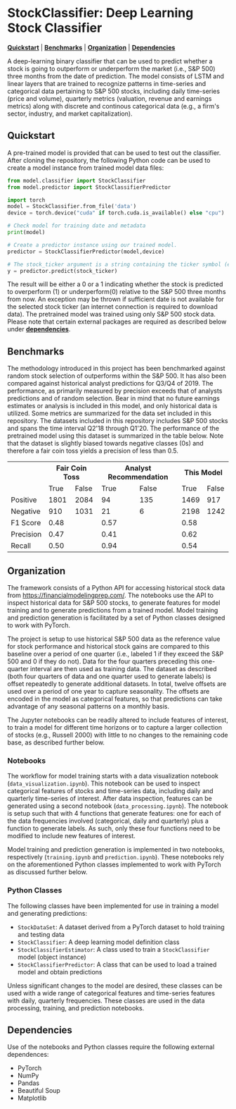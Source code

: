 # StockClassifier: Deep Learning Stock Classifier

[**Quickstart**](#quickstart)
| [**Benchmarks**](#benchmarks)
| [**Organization**](#organization)
| [**Dependencies**](#dependencies)

A deep-learning binary classifier that can be used to predict whether a stock is going to outperform or underperform the market (i.e., S&P 500) three months from the date of prediction. The model consists of LSTM and linear layers that are trained to recognize patterns in time-series and categorical data pertaining to S&P 500 stocks, including daily time-series (price and volume), quarterly metrics (valuation, revenue and earnings metrics) along with discrete and continous categorical data (e.g., a firm's sector, industry, and market capitalization).


## Quickstart
A pre-trained model is provided that can be used to test out the classifier. After cloning the repository, the following Python code can be used to create a model instance from trained model data files:

```python
from model.classifier import StockClassifier
from model.predictor import StockClassifierPredictor

import torch
model = StockClassifier.from_file('data')
device = torch.device("cuda" if torch.cuda.is_available() else "cpu")

# Check model for training date and metadata
print(model)

# Create a predictor instance using our trained model.
predictor = StockClassifierPredictor(model,device)

# The stock_ticker argument is a string containing the ticker symbol (e.g., "AAPL")
y = predictor.predict(stock_ticker)
```

The result will be either a 0 or a 1 indicating whether the stock is predicted to overperform (1) or underperform(0) relative to the S&P 500 three months from now. An exception may be thrown if sufficient date is not available for the selected stock ticker (an internet connection is required to download data). The pretrained model was trained using only S&P 500 stock data. Please note that certain external packages are required as described below under [**dependencies**](#dependencies).

## Benchmarks

The methodology introduced in this project has been benchmarked against random stock selection of outperforms within the S&P 500. It has also been compared against historical analyst predictions for Q3/Q4 of 2019. The performance, as primarily measured by precision exceeds that of analysts predictions and of random selection. Bear in mind that no future earnings estimates or analysis is included in this model, and only historical data is utilized. Some metrics are summarized for the data set included in this repository. The datasets included in this repository includes S&P 500 stocks and spans the time interval Q2'18 through Q1'20. The performance of the pretrained model using this dataset is summarized in the table below. Note that the dataset is slightly biased towards negative classes (0s) and therefore a fair coin toss yields a precision of less than 0.5.
<center>
<table>
  <tr>
    <th></td>
    <th colspan="2">Fair Coin Toss</td>
    <th colspan="2">Analyst Recommendation</td>
    <th colspan="2">This Model</td>
  </tr>
  <tr>
    <td></td>
    <td>True</td>
    <td>False</td>
    <td>True</td>
    <td>False</td>
    <td>True</td>
    <td>False</td>
  </tr>
   <tr>
    <td>Positive</td>
    <td>1801</td>
    <td>2084</td>
    <td>94</td>
    <td>135</td>
    <td>1469</td>
    <td>917</td>
  </tr>
  <tr>
    <td>Negative</td>
    <td>910</td>
    <td>1031</td>
    <td>21</td>
    <td>6</td>
    <td>2198</td>
    <td>1242</td>
  </tr>
   <tr>
    <td>F1 Score</td>
    <td colspan="2">0.48</td>
    <td colspan="2">0.57</td>
    <td colspan="2">0.58</td>
  </tr>
  <tr>
    <td>Precision</td>
    <td colspan="2">0.47</td>
    <td colspan="2">0.41</td>
    <td colspan="2">0.62</td>
  </tr>
   <tr>
    <td>Recall</td>
    <td colspan="2">0.50</td>
    <td colspan="2">0.94</td>
    <td colspan="2">0.54</td>
  </tr>
</table>
</center>

## Organization

The framework consists of a Python API for accessing historical stock data from https://financialmodelingprep.com/. The notebooks use the API to inspect historical data for S&P 500 stocks, to generate features for model training and to generate predictions from a trained model. Model training and prediction generation is facilitated by a set of Python classes designed to work with PyTorch.

The project is setup to use historical S&P 500 data as the reference value for stock performance and historical stock gains are compared to this baseline over a period of one quarter (i.e., labeled 1 if they exceed the S&P 500 and 0 if they do not). Data for the four quarters preceding this one-quarter interval are then used as training data. The dataset as described (both four quarters of data and one quarter used to generate labels) is offset repeatedly to generate additional datasets. In total, twelve offsets are used over a period of one year to capture seasonality. The offsets are encoded in the model as categorical features, so that predictions can take advantage of any seasonal patterns on a monthly basis.

The Jupyter notebooks can be readily altered to include features of interest, to train a model for different time horizons or to capture a larger collection of stocks (e.g., Russell 2000) with little to no changes to the remaining code base, as described further below.

### Notebooks

The workflow for model training starts with a data visualization notebook (`data_visualization.ipynb`). This notebook can be used to inspect categorical features of stocks and time-series data, including daily and quarterly time-series of interest. After data inspection, features can be generated using a second notebook (`data_processing.ipynb`). The notebook is setup such that with 4 functions that generate features: one for each of the data frequencies involved (categorical, daily and quarterly) plus a function to generate labels. As such, only these four functions need to be modified to include new features of interest. 

Model training and prediction generation is implemented in two notebooks, respectively (`training.ipynb` and `prediction.ipynb`). These notebooks rely on the aforementioned Python classes implemented to work with PyTorch as discussed further below.
 

### Python Classes
The following classes have been implemented for use in training a model and generating predictions:

  - `StockDataSet`: A dataset derived from a PyTorch dataset to hold training and testing data
  - `StockClassifier`: A deep learning model definition class
  - `StockClassifierEstimator`: A class used to train a `StockClassifier` model (object instance)
  - `StockClassifierPredictor`: A class that can be used to load a trained model and obtain predictions

Unless significant changes to the model are desired, these classes can be used with a wide range of categorical features and time-series features with daily, quarterly frequencies. These classes are used in the data processing, training, and prediction notebooks.

## Dependencies
Use of the notebooks and Python classes require the following external dependences: 

   - PyTorch
   - NumPy
   - Pandas
   - Beautiful Soup
   - Matplotlib
